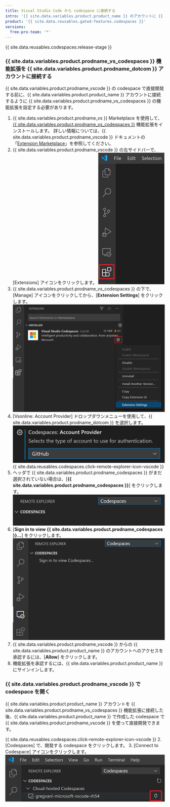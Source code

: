 ```yaml
---
title: Visual Studio Code から codespace に接続する
intro: '{{ site.data.variables.product.product_name }} のアカウントに {{ site.data.variables.product.prodname_vs_codespaces }} 機能拡張を接続することにより、{{ site.data.variables.product.prodname_vscode }} で codespace を直接開発できます。'
product: '{{ site.data.reusables.gated-features.codespaces }}'
versions:
  free-pro-team: '*'
---
```


{{ site.data.reusables.codespaces.release-stage }}

### {{ site.data.variables.product.prodname_vs_codespaces }} 機能拡張を {{ site.data.variables.product.prodname_dotcom }} アカウントに接続する

{{ site.data.variables.product.prodname_vscode }} の codespace で直接開発する前に、{{ site.data.variables.product.product_name }} アカウントに接続するように {{ site.data.variables.product.prodname_vs_codespaces }} の機能拡張を設定する必要があります。

1. {{ site.data.variables.product.prodname_vs }} Marketplace を使用して、[{{ site.data.variables.product.prodname_vs_codespaces }}](https://marketplace.visualstudio.com/items?itemName=ms-vsonline.vsonline) 機能拡張をインストールします。 詳しい情報については、{{ site.data.variables.product.prodname_vscode }} ドキュメントの「[Extension Marketplace](https://code.visualstudio.com/docs/editor/extension-gallery)」を参照してください。
2. {{ site.data.variables.product.prodname_vscode }} の左サイドバーで、[Extensions] アイコンをクリックします。 ![{{ site.data.variables.product.prodname_vscode }} の [Extensions] アイコン](/assets/images/help/codespaces/click-extensions-icon-vscode.png)
3. {{ site.data.variables.product.prodname_vs_codespaces }} の下で、[Manage] アイコンをクリックしてから、[**Extension Settings**] をクリックします。 ![[Extension Settings] オプション](/assets/images/help/codespaces/select-extension-settings.png)
4. [Vsonline: Account Provider] ドロップダウンメニューを使用して、{{ site.data.variables.product.prodname_dotcom }} を選択します。 ![アカウントプロバイダを {{ site.data.variables.product.prodname_dotcom }} に設定する](/assets/images/help/codespaces/select-account-provider-vscode.png)
{{ site.data.reusables.codespaces.click-remote-explorer-icon-vscode }}
6. ヘッダで {{ site.data.variables.product.prodname_codespaces }} がまだ選択されていない場合は、[**{{ site.data.variables.product.prodname_codespaces }}**] をクリックします。 ![{{ site.data.variables.product.prodname_codespaces }} ヘッダ](/assets/images/help/codespaces/codespaces-header-vscode.png)
7. [**Sign in to view {{ site.data.variables.product.prodname_codespaces }}...**] をクリックします。 ![[Signing in to view {{ site.data.variables.product.prodname_codespaces }}]](/assets/images/help/codespaces/sign-in-to-view-codespaces-vscode.png)
8. {{ site.data.variables.product.prodname_vscode }} からの {{ site.data.variables.product.product_name }} のアカウントへのアクセスを承認するには、[**Allow**] をクリックします。
9. 機能拡張を承認するには、{{ site.data.variables.product.product_name }} にサインインします。

### {{ site.data.variables.product.prodname_vscode }} で codespace を開く

{{ site.data.variables.product.product_name }} アカウントを {{ site.data.variables.product.prodname_vs_codespaces }} 機能拡張に接続した後、{{ site.data.variables.product.product_name }} で作成した codespace で {{ site.data.variables.product.prodname_vscode }} を使って直接開発できます。

{{ site.data.reusables.codespaces.click-remote-explorer-icon-vscode }}
2. [Codespaces] で、開発する codespace をクリックします。
3. [Connect to Codespace] アイコンをクリックします。 ![{{ site.data.variables.product.prodname_vscode }} の [Connect to Codespace] アイコン](/assets/images/help/codespaces/click-connect-to-codespace-icon-vscode.png)
